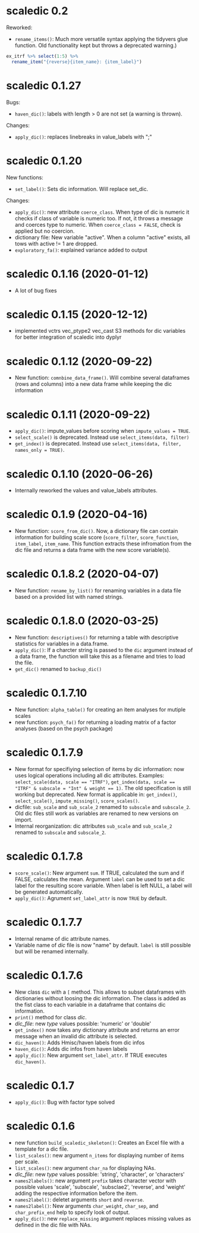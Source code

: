 # scaledic 0.2

Reworked:
- `rename_items()`: Much more versatile syntax applying the tidyvers glue function. Old functionality kept but throws a deprecated warning.)

``` .r
ex_itrf %>% select(1:5) %>%
  rename_item("{reverse}{item_name}: {item_label}")
```

# scaledic 0.1.27

Bugs:  
- `haven_dic()`: labels with length > 0 are not set (a warning is thrown).

Changes:
- `apply_dic()`: replaces linebreaks in value_labels with ";"

# scaledic 0.1.20

New functions:
- `set_label()`: Sets dic information. Will replace set_dic.

Changes:
- `apply_dic()`: new attribute `coerce_class`. When type of dic is numeric it checks if class of variable is numeric too. If not, it throws a message and coerces type to numeric. When `coerce_class = FALSE`, check is applied but no coercion.
- dictionary file: New variable "active". When a column "active" exists, all tows with active != 1 are dropped.
- `exploratory_fa()`: explained variance added to output

# scaledic 0.1.16 (2020-01-12)
- A lot of bug fixes


# scaledic 0.1.15 (2020-12-12)
- implemented vctrs vec_ptype2 vec_cast S3 methods for dic variables for better integration of scaledic into dyplyr


# scaledic 0.1.12 (2020-09-22)
- New function: `comnbine_data_frame()`. Will combine several dataframes (rows and columns) into a new data frame while keeping the dic information


# scaledic 0.1.11 (2020-09-22)
- `apply_dic()`: impute_values before scoring when `impute_values = TRUE`.
- `select_scale()` is deprecated. Instead use `select_items(data, filter)`
- `get_index()` is deprecated. Instead use `select_items(data, filter, names_only = TRUE)`.


# scaledic 0.1.10 (2020-06-26)
- Internally reworked the values and value_labels attributes.

# scaledic 0.1.9 (2020-04-16)
- New function: `score_from_dic()`. Now, a dictionary file can contain information for building scale score (`score_filter`, `score_function`, `item_label`, `item_name`. This function extracts these infromation from the dic file and returns a data frame with the new score variable(s).

# scaledic 0.1.8.2 (2020-04-07)

- New function: `rename_by_list()` for renaming variables in a data file based on a provided list with named strings.


# scaledic 0.1.8.0 (2020-03-25)

- New function: `descriptives()` for returning a table with descriptive statistics for variables in a data.frame.
- `apply_dic()`: If a charcter string is passed to the `dic` argument instead of a data frame, the function will take this as a filename and tries to load the file.
- `get_dic()` renamed to `backup_dic()`

# scaledic 0.1.7.10

- New function: `alpha_table()` for creating an item analyses for mutiple scales
- new function: `psych_fa()` for returning a loading matrix of a factor analyses (based on the psych package)

# scaledic 0.1.7.9

- New format for specifiying selection of items by dic information: now uses logical operations including all dic attributes. Examples: `select_scale(data, scale == "ITRF")`, `get_index(data, scale == "ITRF" & subscale = "Int" & weight == 1)`. The old specification is still working but deprecated. New format is applicable in: `get_index()`, `select_scale()`, `impute_missing()`, `score_scales()`.
- dicfile: `sub_scale` and `sub_scale_2` renamed to `subscale` and `subscale_2`. Old dic files still work as variables are renamed to new versions on import.
- Internal reorganization: dic attributes `sub_scale` and `sub_scale_2` renamed to `subscale` and `subscale_2`.

# scaledic 0.1.7.8

- `score_scale()`: New argument `sum`. If TRUE, calculated the sum and if FALSE, calculates the mean. Argument `label` can be used to set a dic label for the resulting score variable. When label is left NULL, a label will be generated automatically.
- `apply_dic()`: Agrument `set_label_attr` is now `TRUE` by default.

# scaledic 0.1.7.7

- Internal rename of dic attribute names.
- Variable name of *dic* file is now "name" by default. `label` is still possible but will be renamed internally.


# scaledic 0.1.7.6

- New class `dic` with a `[` method. This allows to subset dataframes with dictionaries without loosing the dic information. The class is added as the fist class to each variable in a dataframe that contains dic information.
- `print()` method for class *dic*.
- *dic_file*: new *type* values possible: 'numeric' or 'double'
- `get_index()` now takes any dictionary attribute and returns an error message when an invalid dic attribute is selected.
- `dic_haven()`: Adds Hmisc/haven labels from dic infos
- `haven_dic()`: Adds dic infos from haven labels
- `apply_dic()`: New argument `set_label_attr`. If TRUE executes `dic_haven()`.

# scaledic 0.1.7

- `apply_dic()`: Bug with factor type solved

# scaledic 0.1.6

- new function `build_scaledic_skeleton()`: Creates an Excel file with a template for a dic file.
- `list_scales()`: new argument `n_items` for displaying number of items per scale.
- `list_scales()`: new argument `char_na` for displaying NAs.
- *dic_file*: new *type* values possible: 'string', 'character', or 'characters'
- `names2labels()`: new argument `prefix` takes character vector with possible values 'scale', 'subscale', 'subsclae2', 'reverse', and 'weight' adding the respective information before the item.
- `names2label()`: deletet arguments `short` and `reverse`.
- `names2label()`: New arguments `char_weight`, `char_sep`, and `char_prefix_end` help to specify look of output.
- `apply_dic()`: new `replace_missing` argument replaces missing values as defined in the dic file with NAs.

